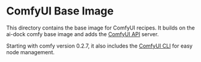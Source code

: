 # ComfyUI Base Image

This directory contains the base image for ComfyUI recipes. It builds on the ai-dock comfy base image and adds the [ComfyUI API](https://github.com/SaladTechnologies/comfyui-api) server.

Starting with comfy version 0.2.7, it also includes the [ComfyUI CLI](https://github.com/Comfy-Org/comfy-cli) for easy node management.
